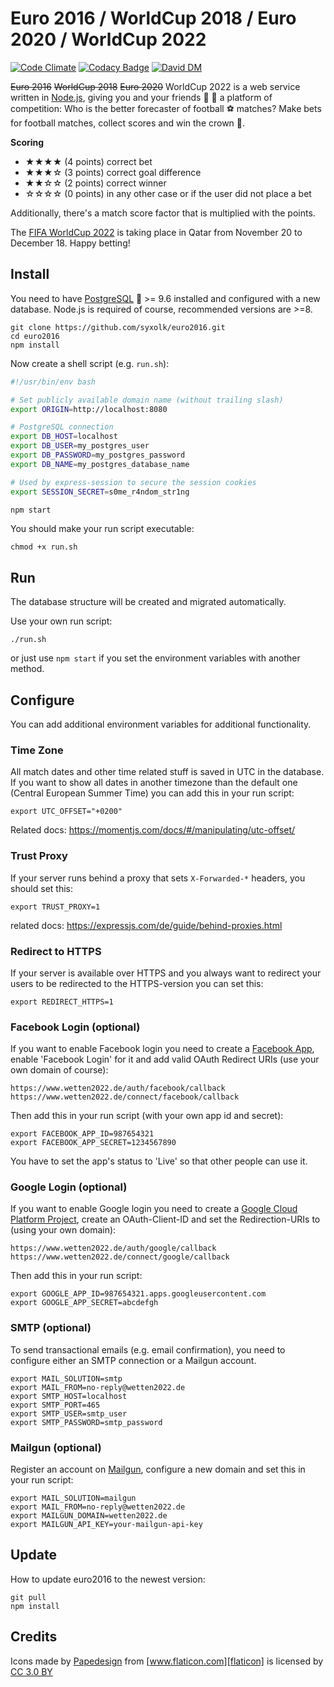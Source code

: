 # Euro 2016 / WorldCup 2018 / Euro 2020 / WorldCup 2022

[![Code Climate](https://codeclimate.com/github/syxolk/euro2016/badges/gpa.svg)](https://codeclimate.com/github/syxolk/euro2016)
[![Codacy Badge](https://api.codacy.com/project/badge/grade/35f72d8dc9964c9389aa4937c98dd571)](https://www.codacy.com/app/hans-kirchner-info/euro2016)
[![David DM](https://david-dm.org/syxolk/euro2016.svg)](https://david-dm.org/syxolk/euro2016)

~~Euro 2016~~ ~~WorldCup 2018~~ ~~Euro 2020~~ WorldCup 2022 is a web service written in [Node.js][nodejs],
giving you and your friends :boy: :girl: a platform of competition: Who is the
better forecaster of football :soccer: matches? Make bets for football matches,
collect scores and win the crown :crown:.

**Scoring**
- ★★★★ (4 points) correct bet
- ★★★☆ (3 points) correct goal difference
- ★★☆☆ (2 points) correct winner
- ☆☆☆☆ (0 points) in any other case or if the user did not place a bet

Additionally, there's a match score factor that is multiplied with the points.

The [FIFA WorldCup 2022][fifa] is taking place in Qatar from November 20 to December 18.
Happy betting!

## Install
You need to have [PostgreSQL][postgres] :elephant: >= 9.6 installed and
configured with a new database. Node.js is required of course, recommended
versions are >=8.

    git clone https://github.com/syxolk/euro2016.git
    cd euro2016
    npm install

Now create a shell script (e.g. `run.sh`):
```sh
#!/usr/bin/env bash

# Set publicly available domain name (without trailing slash)
export ORIGIN=http://localhost:8080

# PostgreSQL connection
export DB_HOST=localhost
export DB_USER=my_postgres_user
export DB_PASSWORD=my_postgres_password
export DB_NAME=my_postgres_database_name

# Used by express-session to secure the session cookies
export SESSION_SECRET=s0me_r4ndom_str1ng

npm start
```

You should make your run script executable:
```
chmod +x run.sh
```

## Run
The database structure will be created and migrated automatically.

Use your own run script:
```
./run.sh
```

or just use `npm start` if you set the environment variables with another method.

## Configure
You can add additional environment variables for additional functionality.

### Time Zone
All match dates and other time related stuff is saved in UTC in the database. If
you want to show all dates in another timezone than the default one
(Central European Summer Time) you can add this in your run script:
```
export UTC_OFFSET="+0200"
```

Related docs: https://momentjs.com/docs/#/manipulating/utc-offset/

### Trust Proxy
If your server runs behind a proxy that sets `X-Forwarded-*` headers, you should
set this:

```
export TRUST_PROXY=1
```

related docs: https://expressjs.com/de/guide/behind-proxies.html

### Redirect to HTTPS
If your server is available over HTTPS and you always want to redirect your users
to be redirected to the HTTPS-version you can set this:

```
export REDIRECT_HTTPS=1
```

### Facebook Login (optional)
If you want to enable Facebook login you need to create a [Facebook App][facebookapp],
enable 'Facebook Login' for it and add valid OAuth Redirect URIs
(use your own domain of course):
```
https://www.wetten2022.de/auth/facebook/callback
https://www.wetten2022.de/connect/facebook/callback
```

Then add this in your run script (with your own app id and secret):
```
export FACEBOOK_APP_ID=987654321
export FACEBOOK_APP_SECRET=1234567890
```

You have to set the app's status to 'Live' so that other people can use it.

### Google Login (optional)
If you want to enable Google login you need to create a
[Google Cloud Platform Project][gcpproject], create an OAuth-Client-ID and
set the Redirection-URIs to (using your own domain):
```
https://www.wetten2022.de/auth/google/callback
https://www.wetten2022.de/connect/google/callback
```

Then add this in your run script:
```
export GOOGLE_APP_ID=987654321.apps.googleusercontent.com
export GOOGLE_APP_SECRET=abcdefgh
```

### SMTP (optional)
To send transactional emails (e.g. email confirmation), you need to configure
either an SMTP connection or a Mailgun account.

```
export MAIL_SOLUTION=smtp
export MAIL_FROM=no-reply@wetten2022.de
export SMTP_HOST=localhost
export SMTP_PORT=465
export SMTP_USER=smtp_user
export SMTP_PASSWORD=smtp_password
```

### Mailgun (optional)
Register an account on [Mailgun][mailgun], configure a new domain and set
this in your run script:

```
export MAIL_SOLUTION=mailgun
export MAIL_FROM=no-reply@wetten2022.de
export MAILGUN_DOMAIN=wetten2022.de
export MAILGUN_API_KEY=your-mailgun-api-key
```

## Update
How to update euro2016 to the newest version:

    git pull
    npm install

## Credits
Icons made by [Papedesign][papedesign] from [www.flaticon.com][flaticon] is
licensed by [CC 3.0 BY][ccby]

[nodejs]: https://nodejs.org/en/
[fifa]: https://www.fifa.com/fifaplus/de/tournaments/mens/worldcup/qatar2022
[postgres]: http://www.postgresql.org/
[papedesign]: http://www.flaticon.com/authors/papedesign
[flaticon]: http://www.flaticon.com
[ccby]: http://creativecommons.org/licenses/by/3.0/
[facebookapp]: https://developers.facebook.com/apps/
[gcpproject]: https://console.cloud.google.com/apis/
[mailgun]: https://www.mailgun.com/
